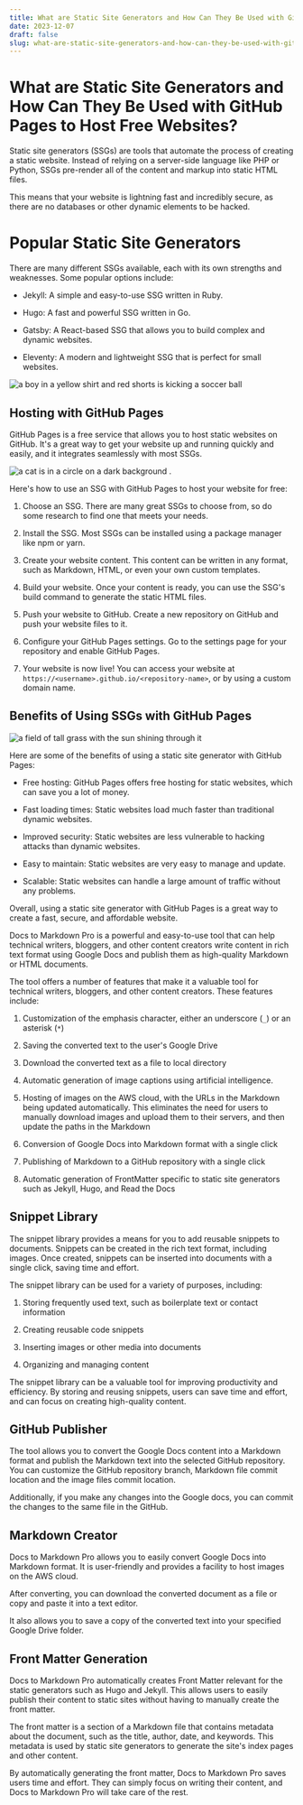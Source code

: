 ```yaml
---
title: What are Static Site Generators and How Can They Be Used with GitHub Pages to Host Free Websites?
date: 2023-12-07
draft: false
slug: what-are-static-site-generators-and-how-can-they-be-used-with-github
---
```

# What are Static Site Generators and How Can They Be Used with GitHub Pages to Host Free Websites?

Static site generators (SSGs) are tools that automate the process of creating a static website. Instead of relying on a server-side language like PHP or Python, SSGs pre-render all of the content and markup into static HTML files.

This means that your website is lightning fast and incredibly secure, as there are no databases or other dynamic elements to be hacked.

# Popular Static Site Generators

There are many different SSGs available, each with its own strengths and weaknesses. Some popular options include:

- Jekyll: A simple and easy-to-use SSG written in Ruby.

- Hugo: A fast and powerful SSG written in Go.

- Gatsby: A React-based SSG that allows you to build complex and dynamic websites.

- Eleventy: A modern and lightweight SSG that is perfect for small websites.

![a boy in a yellow shirt and red shorts is kicking a soccer ball](https://d3gf5wsgt7m4.cloudfront.net/FREE_LICENSE/39T-boy-yellow-shirt-red-shorts-kicking-soccer-ball.jpeg)

## Hosting with GitHub Pages

GitHub Pages is a free service that allows you to host static websites on GitHub. It's a great way to get your website up and running quickly and easily, and it integrates seamlessly with most SSGs.

![a cat is in a circle on a dark background .](https://d3gf5wsgt7m4.cloudfront.net/FREE_LICENSE/OTv-cat-circle-dark-background-..jpeg)

Here's how to use an SSG with GitHub Pages to host your website for free:

1. Choose an SSG. There are many great SSGs to choose from, so do some research to find one that meets your needs.

2. Install the SSG. Most SSGs can be installed using a package manager like npm or yarn.

3. Create your website content. This content can be written in any format, such as Markdown, HTML, or even your own custom templates.

4. Build your website. Once your content is ready, you can use the SSG's build command to generate the static HTML files.

5. Push your website to GitHub. Create a new repository on GitHub and push your website files to it.

6. Configure your GitHub Pages settings. Go to the settings page for your repository and enable GitHub Pages.

7. Your website is now live! You can access your website at `https://<username>.github.io/<repository-name>`, or by using a custom domain name.

## Benefits of Using SSGs with GitHub Pages

![a field of tall grass with the sun shining through it](https://d3gf5wsgt7m4.cloudfront.net/FREE_LICENSE/PIH-field-tall-grass-sun-shining.jpeg)

Here are some of the benefits of using a static site generator with GitHub Pages:

- Free hosting: GitHub Pages offers free hosting for static websites, which can save you a lot of money.

- Fast loading times: Static websites load much faster than traditional dynamic websites.

- Improved security: Static websites are less vulnerable to hacking attacks than dynamic websites.

- Easy to maintain: Static websites are very easy to manage and update.

- Scalable: Static websites can handle a large amount of traffic without any problems.

Overall, using a static site generator with GitHub Pages is a great way to create a fast, secure, and affordable website.

Docs to Markdown Pro is a powerful and easy-to-use tool that can help technical writers, bloggers, and other content creators write content in rich text format using Google Docs and publish them as high-quality Markdown or HTML documents.

The tool offers a number of features that make it a valuable tool for technical writers, bloggers, and other content creators. These features include:

1. Customization of the emphasis character, either an underscore (`_`) or an asterisk (`*`)

2. Saving the converted text to the user's Google Drive

3. Download the converted text as a file to local directory

4. Automatic generation of image captions using artificial intelligence.

5. Hosting of images on the AWS cloud, with the URLs in the Markdown being updated automatically. This eliminates the need for users to manually download images and upload them to their servers, and then update the paths in the Markdown

6. Conversion of Google Docs into Markdown format with a single click

7. Publishing of Markdown to a GitHub repository with a single click

8. Automatic generation of FrontMatter specific to static site generators such as Jekyll, Hugo, and Read the Docs

## Snippet Library

The snippet library provides a means for you to add reusable snippets to documents. Snippets can be created in the rich text format, including images. Once created, snippets can be inserted into documents with a single click, saving time and effort.

The snippet library can be used for a variety of purposes, including:

1. Storing frequently used text, such as boilerplate text or contact information

2. Creating reusable code snippets

3. Inserting images or other media into documents

4. Organizing and managing content

The snippet library can be a valuable tool for improving productivity and efficiency. By storing and reusing snippets, users can save time and effort, and can focus on creating high-quality content.

## GitHub Publisher

The tool allows you to convert the Google Docs content into a Markdown format and publish the Markdown text into the selected GitHub repository. You can customize the GitHub repository branch, Markdown file commit location and the image files commit location.

Additionally, if you make any changes into the Google docs, you can commit the changes to the same file in the GitHub.

## Markdown Creator

Docs to Markdown Pro allows you to easily convert Google Docs into Markdown format. It is user-friendly and provides a facility to host images on the AWS cloud.

After converting, you can download the converted document as a file or copy and paste it into a text editor.

It also allows you to save a copy of the converted text into your specified Google Drive folder.

## Front Matter Generation

Docs to Markdown Pro automatically creates Front Matter relevant for the static generators such as Hugo and Jekyll. This allows users to easily publish their content to static sites without having to manually create the front matter.

The front matter is a section of a Markdown file that contains metadata about the document, such as the title, author, date, and keywords. This metadata is used by static site generators to generate the site's index pages and other content.

By automatically generating the front matter, Docs to Markdown Pro saves users time and effort. They can simply focus on writing their content, and Docs to Markdown Pro will take care of the rest.
